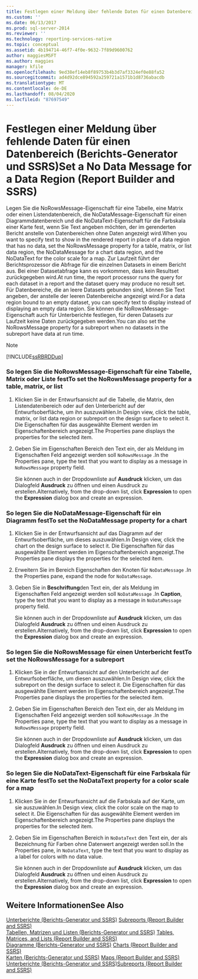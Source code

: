 ```yaml
---
title: Festlegen einer Meldung über fehlende Daten für einen Datenbereich (Berichts-Generator und SSRS) | Microsoft-Dokumentation
ms.custom: ''
ms.date: 06/13/2017
ms.prod: sql-server-2014
ms.reviewer: ''
ms.technology: reporting-services-native
ms.topic: conceptual
ms.assetid: 4b194714-46f7-4f0e-9632-7f89d9600762
author: maggiesMSFT
ms.author: maggies
manager: kfile
ms.openlocfilehash: 9ed38ef14eb8f89753b4b3d7af3324ef0e88fa52
ms.sourcegitcommit: ad4d92dce894592a259721a1571b1d8736abacdb
ms.translationtype: MT
ms.contentlocale: de-DE
ms.lasthandoff: 08/04/2020
ms.locfileid: "87697549"
---
```

# <a name="set-a-no-data-message-for-a-data-region-report-builder-and-ssrs"></a><span data-ttu-id="6f754-102">Festlegen einer Meldung über fehlende Daten für einen Datenbereich (Berichts-Generator und SSRS)</span><span class="sxs-lookup"><span data-stu-id="6f754-102">Set a No Data Message for a Data Region (Report Builder and SSRS)</span></span>
  <span data-ttu-id="6f754-103">Legen Sie die NoRowsMessage-Eigenschaft für eine Tabelle, eine Matrix oder einen Listendatenbereich, die NoDataMessage-Eigenschaft für einen Diagrammdatenbereich und die NoDataText-Eigenschaft für die Farbskala einer Karte fest, wenn Sie Text angeben möchten, der im gerenderten Bericht anstelle von Datenbereichen ohne Daten angezeigt wird.</span><span class="sxs-lookup"><span data-stu-id="6f754-103">When you want to specify text to show in the rendered report in place of a data region that has no data, set the NoRowsMessage property for a table, matrix, or list data region, the NoDataMessage for a chart data region, and the NoDataText for the color scale for a map.</span></span> <span data-ttu-id="6f754-104">Zur Laufzeit führt der Berichtsprozessor die Abfrage für die einzelnen Datasets in einem Bericht aus. Bei einer Datasetabfrage kann es vorkommen, dass kein Resultset zurückgegeben wird.</span><span class="sxs-lookup"><span data-stu-id="6f754-104">At run time, the report processor runs the query for each dataset in a report and the dataset query may produce no result set.</span></span> <span data-ttu-id="6f754-105">Für Datenbereiche, die an leere Datasets gebunden sind, können Sie Text angeben, der anstelle der leeren Datenbereiche angezeigt wird.</span><span class="sxs-lookup"><span data-stu-id="6f754-105">For a data region bound to an empty dataset, you can specify text to display instead of displaying an empty data region.</span></span> <span data-ttu-id="6f754-106">Sie können die NoRowsMessage-Eigenschaft auch für Unterberichte festlegen, für deren Datasets zur Laufzeit keine Daten zurückgegeben werden.</span><span class="sxs-lookup"><span data-stu-id="6f754-106">You can also set the NoRowsMessage property for a subreport when no datasets in the subreport have data at run time.</span></span>  
  
> [!NOTE]  
>  [!INCLUDE[ssRBRDDup](../../includes/ssrbrddup-md.md)]  
  
### <a name="to-set-the-norowsmessage-property-for-a-table-matrix-or-list"></a><span data-ttu-id="6f754-107">So legen Sie die NoRowsMessage-Eigenschaft für eine Tabelle, Matrix oder Liste fest</span><span class="sxs-lookup"><span data-stu-id="6f754-107">To set the NoRowsMessage property for a table, matrix, or list</span></span>  
  
1.  <span data-ttu-id="6f754-108">Klicken Sie in der Entwurfsansicht auf die Tabelle, die Matrix, den Listendatenbereich oder auf den Unterbericht auf der Entwurfsoberfläche, um ihn auszuwählen.</span><span class="sxs-lookup"><span data-stu-id="6f754-108">In Design view, click the table, matrix, or list data region or subreport on the design surface to select it.</span></span> <span data-ttu-id="6f754-109">Die Eigenschaften für das ausgewählte Element werden im Eigenschaftenbereich angezeigt.</span><span class="sxs-lookup"><span data-stu-id="6f754-109">The Properties pane displays the properties for the selected item.</span></span>  
  
2.  <span data-ttu-id="6f754-110">Geben Sie im Eigenschaften Bereich den Text ein, der als Meldung im Eigenschaften Feld angezeigt werden soll `NoRowsMessage` .</span><span class="sxs-lookup"><span data-stu-id="6f754-110">In the Properties pane, type the text that you want to display as a message in `NoRowsMessage` property field.</span></span>  
  
     <span data-ttu-id="6f754-111">Sie können auch in der Dropdownliste auf **Ausdruck** klicken, um das Dialogfeld **Ausdruck** zu öffnen und einen Ausdruck zu erstellen.</span><span class="sxs-lookup"><span data-stu-id="6f754-111">Alternatively, from the drop-down list, click **Expression** to open the **Expression** dialog box and create an expression.</span></span>  
  
### <a name="to-set-the-nodatamessage-property-for-a-chart"></a><span data-ttu-id="6f754-112">So legen Sie die NoDataMessage-Eigenschaft für ein Diagramm fest</span><span class="sxs-lookup"><span data-stu-id="6f754-112">To set the NoDataMessage property for a chart</span></span>  
  
1.  <span data-ttu-id="6f754-113">Klicken Sie in der Entwurfsansicht auf das Diagramm auf der Entwurfsoberfläche, um dieses auszuwählen.</span><span class="sxs-lookup"><span data-stu-id="6f754-113">In Design view, click the chart on the design surface to select it.</span></span> <span data-ttu-id="6f754-114">Die Eigenschaften für das ausgewählte Element werden im Eigenschaftenbereich angezeigt.</span><span class="sxs-lookup"><span data-stu-id="6f754-114">The Properties pane displays the properties for the selected item.</span></span>  
  
2.  <span data-ttu-id="6f754-115">Erweitern Sie im Bereich Eigenschaften den Knoten für `NoDataMessage` .</span><span class="sxs-lookup"><span data-stu-id="6f754-115">In the Properties pane, expand the node for `NoDataMessage`.</span></span>  
  
3.  <span data-ttu-id="6f754-116">Geben Sie in **Beschriftung**den Text ein, der als Meldung im Eigenschaften Feld angezeigt werden soll `NoDataMessage` .</span><span class="sxs-lookup"><span data-stu-id="6f754-116">In **Caption**, type the text that you want to display as a message in `NoDataMessage` property field.</span></span>  
  
     <span data-ttu-id="6f754-117">Sie können auch in der Dropdownliste auf **Ausdruck** klicken, um das Dialogfeld **Ausdruck** zu öffnen und einen Ausdruck zu erstellen.</span><span class="sxs-lookup"><span data-stu-id="6f754-117">Alternatively, from the drop-down list, click **Expression** to open the **Expression** dialog box and create an expression.</span></span>  
  
### <a name="to-set-the-norowsmessage-for-a-subreport"></a><span data-ttu-id="6f754-118">So legen Sie die NoRowsMessage für einen Unterbericht fest</span><span class="sxs-lookup"><span data-stu-id="6f754-118">To set the NoRowsMessage for a subreport</span></span>  
  
1.  <span data-ttu-id="6f754-119">Klicken Sie in der Entwurfsansicht auf den Unterbericht auf der Entwurfsoberfläche, um diesen auszuwählen.</span><span class="sxs-lookup"><span data-stu-id="6f754-119">In Design view, click the subreport on the design surface to select it.</span></span> <span data-ttu-id="6f754-120">Die Eigenschaften für das ausgewählte Element werden im Eigenschaftenbereich angezeigt.</span><span class="sxs-lookup"><span data-stu-id="6f754-120">The Properties pane displays the properties for the selected item.</span></span>  
  
2.  <span data-ttu-id="6f754-121">Geben Sie im Eigenschaften Bereich den Text ein, der als Meldung im Eigenschaften Feld angezeigt werden soll `NoRowsMessage` .</span><span class="sxs-lookup"><span data-stu-id="6f754-121">In the Properties pane, type the text that you want to display as a message in `NoRowsMessage` property field.</span></span>  
  
     <span data-ttu-id="6f754-122">Sie können auch in der Dropdownliste auf **Ausdruck** klicken, um das Dialogfeld **Ausdruck** zu öffnen und einen Ausdruck zu erstellen.</span><span class="sxs-lookup"><span data-stu-id="6f754-122">Alternatively, from the drop-down list, click **Expression** to open the **Expression** dialog box and create an expression.</span></span>  
  
### <a name="to-set-the-nodatatext-property-for-a-color-scale-for-a-map"></a><span data-ttu-id="6f754-123">So legen Sie die NoDataText-Eigenschaft für eine Farbskala für eine Karte fest</span><span class="sxs-lookup"><span data-stu-id="6f754-123">To set the NoDataText property for a color scale for a map</span></span>  
  
1.  <span data-ttu-id="6f754-124">Klicken Sie in der Entwurfsansicht auf die Farbskala auf der Karte, um sie auszuwählen.</span><span class="sxs-lookup"><span data-stu-id="6f754-124">In Design view, click the color scale on the map to select it.</span></span> <span data-ttu-id="6f754-125">Die Eigenschaften für das ausgewählte Element werden im Eigenschaftenbereich angezeigt.</span><span class="sxs-lookup"><span data-stu-id="6f754-125">The Properties pane displays the properties for the selected item.</span></span>  
  
2.  <span data-ttu-id="6f754-126">Geben Sie im Eigenschaften Bereich in `NoDataText` den Text ein, der als Bezeichnung für Farben ohne Datenwert angezeigt werden soll.</span><span class="sxs-lookup"><span data-stu-id="6f754-126">In the Properties pane, in `NoDataText`, type the text that you want to display as a label for colors with no data value.</span></span>  
  
     <span data-ttu-id="6f754-127">Sie können auch in der Dropdownliste auf **Ausdruck** klicken, um das Dialogfeld **Ausdruck** zu öffnen und einen Ausdruck zu erstellen.</span><span class="sxs-lookup"><span data-stu-id="6f754-127">Alternatively, from the drop-down list, click **Expression** to open the **Expression** dialog box and create an expression.</span></span>  
  
## <a name="see-also"></a><span data-ttu-id="6f754-128">Weitere Informationen</span><span class="sxs-lookup"><span data-stu-id="6f754-128">See Also</span></span>  
 <span data-ttu-id="6f754-129">[Unterberichte &#40;Berichts-Generator und SSRS&#41;](../report-design/subreports-report-builder-and-ssrs.md) </span><span class="sxs-lookup"><span data-stu-id="6f754-129">[Subreports &#40;Report Builder and SSRS&#41;](../report-design/subreports-report-builder-and-ssrs.md) </span></span>  
 <span data-ttu-id="6f754-130">[Tabellen, Matrizen und Listen &#40;Berichts-Generator und SSRS&#41;](../report-design/create-invoices-and-forms-with-lists-report-builder-and-ssrs.md) </span><span class="sxs-lookup"><span data-stu-id="6f754-130">[Tables, Matrices, and Lists &#40;Report Builder and SSRS&#41;](../report-design/create-invoices-and-forms-with-lists-report-builder-and-ssrs.md) </span></span>  
 <span data-ttu-id="6f754-131">[Diagramme &#40;Berichts-Generator und SSRS&#41;](../report-design/charts-report-builder-and-ssrs.md) </span><span class="sxs-lookup"><span data-stu-id="6f754-131">[Charts &#40;Report Builder and SSRS&#41;](../report-design/charts-report-builder-and-ssrs.md) </span></span>  
 <span data-ttu-id="6f754-132">[Karten &#40;Berichts-Generator und SSRS&#41;](../report-design/maps-report-builder-and-ssrs.md) </span><span class="sxs-lookup"><span data-stu-id="6f754-132">[Maps &#40;Report Builder and SSRS&#41;](../report-design/maps-report-builder-and-ssrs.md) </span></span>  
 [<span data-ttu-id="6f754-133">Unterberichte &#40;Berichts-Generator und SSRS&#41;</span><span class="sxs-lookup"><span data-stu-id="6f754-133">Subreports &#40;Report Builder and SSRS&#41;</span></span>](../report-design/subreports-report-builder-and-ssrs.md)  
  
  
